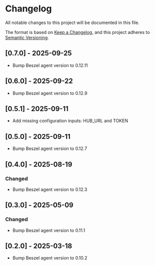# Changelog

All notable changes to this project will be documented in this file.

The format is based on [Keep a Changelog](https://keepachangelog.com/en/1.1.0/),
and this project adheres to [Semantic Versioning](https://semver.org/spec/v2.0.0.html).

## [0.7.0] - 2025-09-25

- Bump Beszel agent version to 0.12.11

## [0.6.0] - 2025-09-22

- Bump Beszel agent version to 0.12.9

## [0.5.1] - 2025-09-11

- Add missing configuration inputs: HUB_URL and TOKEN

## [0.5.0] - 2025-09-11

- Bump Beszel agent version to 0.12.7

## [0.4.0] - 2025-08-19

### Changed

- Bump Beszel agent version to 0.12.3

## [0.3.0] - 2025-05-09

### Changed

- Bump Beszel agent version to 0.11.1


## [0.2.0] - 2025-03-18

- Bump Beszel agent version to 0.10.2

